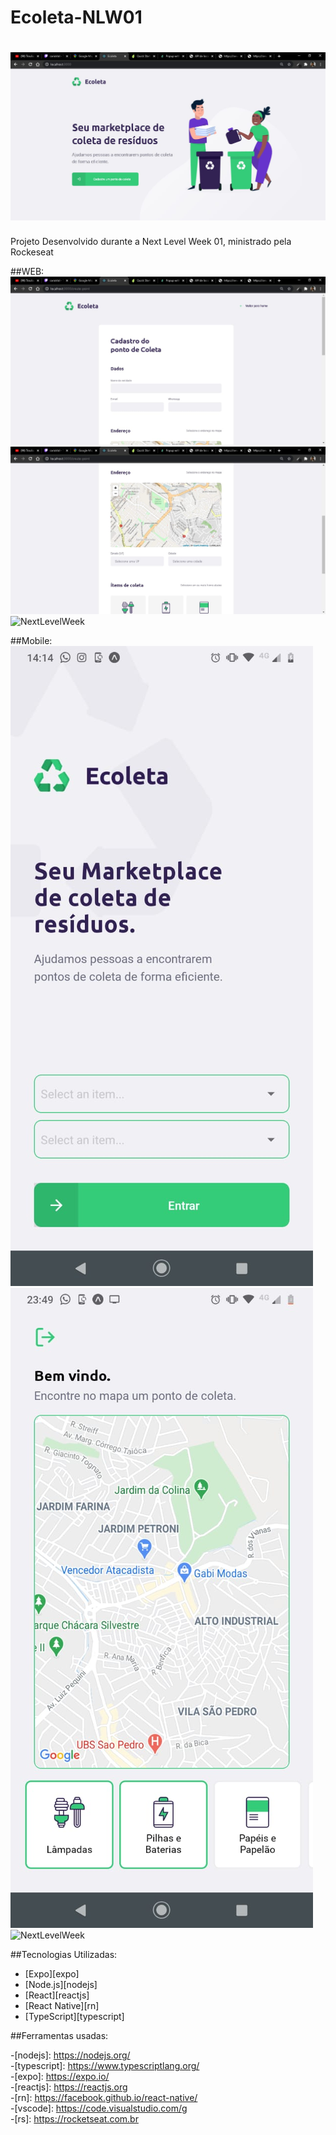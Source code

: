 # Ecoleta-NLW01

 <h1 align="center">
    <img alt="NextLevelWeek" title="#NextLevelWeek" src="./assets/meubanner.jpeg" />
</h1>


Projeto Desenvolvido durante a Next Level Week 01, ministrado pela Rockeseat

##WEB:
    <img alt="NextLevelWeek" title="#NextLevelWeek" src="./assets/web1.jpeg" />
    <img alt="NextLevelWeek" title="#NextLevelWeek" src="./assets/web2.jpeg" />
    <img alt="NextLevelWeek" title="#NextLevelWeek" src="./assets/web3jpeg" />
    
##Mobile:
    <img alt="NextLevelWeek" title="#NextLevelWeek" src="./assets/mobile1.jpeg" />
    <img alt="NextLevelWeek" title="#NextLevelWeek" src="./assets/mobile2.jpeg" />
    <img alt="NextLevelWeek" title="#NextLevelWeek" src="./assets/mobile3jpeg" />



##Tecnologias Utilizadas: 

- [Expo][expo]
- [Node.js][nodejs]
- [React][reactjs]
- [React Native][rn]
- [TypeScript][typescript]



##Ferramentas usadas:

-[nodejs]: https://nodejs.org/<br>
-[typescript]: https://www.typescriptlang.org/<br>
-[expo]: https://expo.io/<br>
-[reactjs]: https://reactjs.org<br>
-[rn]: https://facebook.github.io/react-native/<br>
-[vscode]: https://code.visualstudio.com/g<br>
-[rs]: https://rocketseat.com.br<br>
